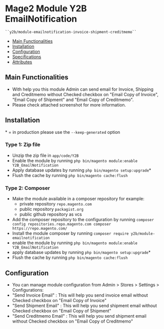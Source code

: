 # Mage2 Module Y2B EmailNotification

    ``y2b/module-emailnotification-invoice-shipment-creditmemo``

 - [Main Functionalities](#markdown-header-main-functionalities)
 - [Installation](#markdown-header-installation)
 - [Configuration](#markdown-header-configuration)
 - [Specifications](#markdown-header-specifications)
 - [Attributes](#markdown-header-attributes)


## Main Functionalities
- With help you this module Admin can send email for Invoice, Shipping and Creditmemo without Checked checkbox on "Email Copy of Invoice", "Email Copy of Shipment" and "Email Copy of Creditmemo".
- Please check attached screenshot for more information.

## Installation
\* = in production please use the `--keep-generated` option

### Type 1: Zip file

 - Unzip the zip file in `app/code/Y2B`
 - Enable the module by running `php bin/magento module:enable Y2B_EmailNotification`
 - Apply database updates by running `php bin/magento setup:upgrade`\*
 - Flush the cache by running `php bin/magento cache:flush`

### Type 2: Composer

 - Make the module available in a composer repository for example:
    - private repository `repo.magento.com`
    - public repository `packagist.org`
    - public github repository as vcs
 - Add the composer repository to the configuration by running `composer config repositories.repo.magento.com composer https://repo.magento.com/`
 - Install the module composer by running `composer require y2b/module-emailnotification`
 - enable the module by running `php bin/magento module:enable Y2B_EmailNotification`
 - apply database updates by running `php bin/magento setup:upgrade`\*
 - Flush the cache by running `php bin/magento cache:flush`


## Configuration

 - You can manage module configuration from Admin > Stores > Settings > Configurations:
 - "Send Invoice Email" : This will help you send invoice email without Checked checkbox on "Email Copy of Invoice"
 - "Send Shipment Email" : This will help you send shipment email without Checked checkbox on "Email Copy of Shipment"
 - "Send Creditmemo Email" : This will help you send shipment email without Checked checkbox on "Email Copy of Creditmemo"






